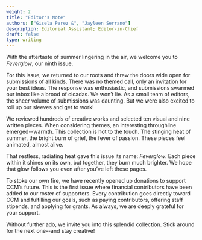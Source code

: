 ```yaml
---
weight: 2
title: "Editor's Note"
authors: ["Gisela Perez &", "Jayleen Serrano"]
description: Editorial Assistant; Editor-in-Chief
draft: false
type: writing
---
```

With the aftertaste of summer lingering in the air, we welcome you to *Feverglow*, our ninth issue. 

For this issue, we returned to our roots and threw the doors wide open for submissions of all kinds. There was no themed call, only an invitation for your best ideas. The response was enthusiastic, and submissions swarmed our inbox like a brood of cicadas. We won’t lie. As a small team of editors, the sheer volume of submissions was daunting. But we were also excited to roll up our sleeves and get to work!
  
We reviewed hundreds of creative works and selected ten visual and nine written pieces. When considering themes, an interesting throughline emerged--warmth. This collection is hot to the touch. The stinging heat of summer, the bright burn of grief, the fever of passion. These pieces feel animated, almost alive. 
  
That restless, radiating heat gave this issue its name: *Feverglow*. Each piece within it shines on its own, but together, they burn much brighter. We hope that glow follows you even after you’ve left these pages.
  
To stoke our own fire, we have recently opened up donations to support CCM’s future. This is the first issue where financial contributors have been added to our roster of supporters. Every contribution goes directly toward CCM and fulfilling our goals, such as paying contributors, offering staff stipends, and applying for grants. As always, we are deeply grateful for your support. 

Without further ado, we invite you into this splendid collection. Stick around for the next one--and stay creative!